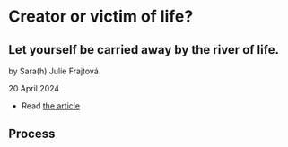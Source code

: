 # Creator or victim of life? #
## Let yourself be carried away by the river of life. ##

by Sara(h) Julie Frajtová

20 April 2024

- Read [the article](./index.md) <!-- index.md -->

## Process

<!-- Treat this as the case study to your article/talk/presentation. Document, discuss, and show your process (mind maps, chunking, draft and revised content, presenter notes, links to resources, etc.) -->
<!-- Preparing a conference talk: https://adactio.com/journal/14363 -->
